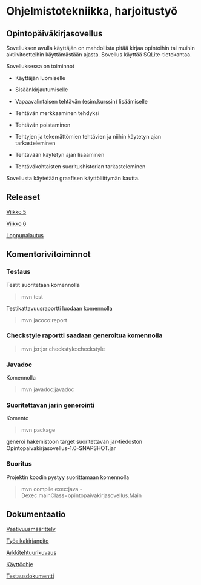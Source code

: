 # Ohjelmistotekniikka, harjoitustyö

## Opintopäiväkirjasovellus

Sovelluksen avulla käyttäjän on mahdollista pitää kirjaa opintoihin tai muihin aktiiviteetteihin käyttämästään ajasta. Sovellus käyttää SQLite-tietokantaa.

Sovelluksessa on toiminnot                                                                                                     

 - Käyttäjän luomiselle

 - Sisäänkirjautumiselle

 - Vapaavalintaisen tehtävän (esim.kurssin) lisäämiselle
 
 - Tehtävän merkkaaminen tehdyksi

 - Tehtävän poistaminen

 - Tehtyjen ja tekemättömien tehtävien ja niihin käytetyn ajan tarkasteleminen

 - Tehtävään käytetyn ajan lisääminen

 - Tehtäväkohtaisten suoritushistorian tarkasteleminen


Sovellusta käytetään graafisen käyttöliittymän kautta.

## Releaset

[Viikko 5](https://github.com/matiasnisula/ot-harjoitustyo/releases/tag/viikko5)

[Viikko 6](https://github.com/matiasnisula/ot-harjoitustyo/releases/tag/Viikko6)

[Loppupalautus](https://github.com/matiasnisula/ot-harjoitustyo/releases/tag/loppupalautus)

## Komentorivitoiminnot

### Testaus

Testit suoritetaan komennolla

> mvn test

Testikattavuusraportti luodaan komennolla

> mvn jacoco:report

### Checkstyle raportti saadaan generoitua komennolla

> mvn jxr:jxr checkstyle:checkstyle

### Javadoc

Komennolla

> mvn javadoc:javadoc

### Suoritettavan jarin generointi

Komento

> mvn package

generoi hakemistoon target suoritettavan jar-tiedoston Opintopaivakirjasovellus-1.0-SNAPSHOT.jar


### Suoritus

Projektin koodin pystyy suorittamaan komennolla

> mvn compile exec:java -Dexec.mainClass=opintopaivakirjasovellus.Main



## Dokumentaatio

[Vaativuusmäärittely](https://github.com/matiasnisula/ot-harjoitustyo/blob/master/dokumentaatio/vaativuusmaarittely.md)

[Työaikakirjanpito](https://github.com/matiasnisula/ot-harjoitustyo/blob/master/dokumentaatio/tyoaikakirjanpito.md)

[Arkkitehtuurikuvaus](https://github.com/matiasnisula/ot-harjoitustyo/blob/master/dokumentaatio/arkkitehtuuri.md)

[Käyttöohje](https://github.com/matiasnisula/ot-harjoitustyo/blob/master/dokumentaatio/kayttoohje.md)

[Testausdokumentti](https://github.com/matiasnisula/ot-harjoitustyo/blob/master/dokumentaatio/testaus.md)
